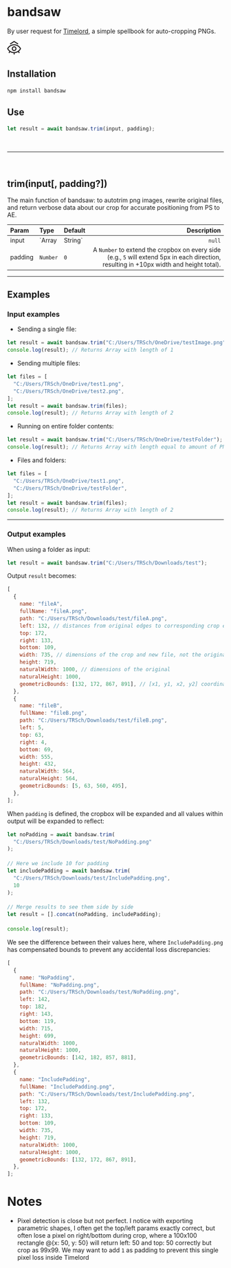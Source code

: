 # bandsaw

By user request for [Timelord](https://www.battleaxe.co/timelord), a simple spellbook for auto-cropping PNGs.

![](./logo.png)

## Installation

```bash
npm install bandsaw
```

## Use

```js
let result = await bandsaw.trim(input, padding);
```

<br />

---

<br />

## trim(input[, padding?])

The main function of bandsaw: to autotrim png images, rewrite original files, and return verbose data about our crop for accurate positioning from PS to AE.

| Param   | Type           | Default |                                                                                                                                                              Description |
| :------ | :------------- | :------ | -----------------------------------------------------------------------------------------------------------------------------------------------------------------------: |
| input   | `Array|String` | `null`  | An `Array` of absolute filepaths or a single `String` to either a file or folder. When a folder is provided, `trim()` will act on all it's contents (but only for PNGs). |
| padding | `Number`       | `0`     |                                 A `Number` to extend the cropbox on every side (e.g., `5` will extend 5px in each direction, resulting in +10px width and height total). |

---

## Examples

### Input examples

- Sending a single file:

```js
let result = await bandsaw.trim("C:/Users/TRSch/OneDrive/testImage.png");
console.log(result); // Returns Array with length of 1
```

- Sending multiple files:

```js
let files = [
  "C:/Users/TRSch/OneDrive/test1.png",
  "C:/Users/TRSch/OneDrive/test2.png",
];
let result = await bandsaw.trim(files);
console.log(result); // Returns Array with length of 2
```

- Running on entire folder contents:

```js
let result = await bandsaw.trim("C:/Users/TRSch/OneDrive/testFolder");
console.log(result); // Returns Array with length equal to amount of PNG files inside folder
```

- Files and folders:

```js
let files = [
  "C:/Users/TRSch/OneDrive/test1.png",
  "C:/Users/TRSch/OneDrive/testFolder",
];
let result = await bandsaw.trim(files);
console.log(result); // Returns Array with length of 2
```

---

### Output examples

When using a folder as input:

```js
let result = await bandsaw.trim("C:/Users/TRSch/Downloads/test");
```

Output `result` becomes:

```js
[
  {
    name: "fileA",
    fullName: "fileA.png",
    path: "C:/Users/TRSch/Downloads/test/fileA.png",
    left: 132, // distances from original edges to corresponding crop edges
    top: 172,
    right: 133,
    bottom: 109,
    width: 735, // dimensions of the crop and new file, not the original
    height: 719,
    naturalWidth: 1000, // dimensions of the original
    naturalHeight: 1000,
    geometricBounds: [132, 172, 867, 891], // [x1, y1, x2, y2] coordinates of cropbox from original file
  },
  {
    name: "fileB",
    fullName: "fileB.png",
    path: "C:/Users/TRSch/Downloads/test/fileB.png",
    left: 5,
    top: 63,
    right: 4,
    bottom: 69,
    width: 555,
    height: 432,
    naturalWidth: 564,
    naturalHeight: 564,
    geometricBounds: [5, 63, 560, 495],
  },
];
```

When `padding` is defined, the cropbox will be expanded and all values within output will be expanded to reflect:

```js
let noPadding = await bandsaw.trim(
  "C:/Users/TRSch/Downloads/test/NoPadding.png"
);

// Here we include 10 for padding
let includePadding = await bandsaw.trim(
  "C:/Users/TRSch/Downloads/test/IncludePadding.png",
  10
);

// Merge results to see them side by side
let result = [].concat(noPadding, includePadding);

console.log(result);
```

We see the difference between their values here, where `IncludePadding.png` has compensated bounds to prevent any accidental loss discrepancies:

```js
[
  {
    name: "NoPadding",
    fullName: "NoPadding.png",
    path: "C:/Users/TRSch/Downloads/test/NoPadding.png",
    left: 142,
    top: 182,
    right: 143,
    bottom: 119,
    width: 715,
    height: 699,
    naturalWidth: 1000,
    naturalHeight: 1000,
    geometricBounds: [142, 182, 857, 881],
  },
  {
    name: "IncludePadding",
    fullName: "IncludePadding.png",
    path: "C:/Users/TRSch/Downloads/test/IncludePadding.png",
    left: 132,
    top: 172,
    right: 133,
    bottom: 109,
    width: 735,
    height: 719,
    naturalWidth: 1000,
    naturalHeight: 1000,
    geometricBounds: [132, 172, 867, 891],
  },
];
```

# Notes

- Pixel detection is close but not perfect. I notice with exporting parametric shapes, I often get the top/left params exactly correct, but often lose a pixel on right/bottom during crop, where a 100x100 rectangle @{x: 50, y: 50} will return left: 50 and top: 50 correctly but crop as 99x99. We may want to add `1` as padding to prevent this single pixel loss inside Timelord
